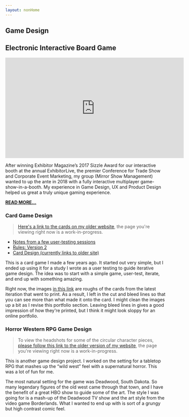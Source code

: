 ```yaml
---
layout: nonHome
---
```


## Game Design

## Electronic Interactive Board Game

<iframe width="560" height="315" src="https://www.youtube.com/embed/6Si2fIms97g" frameborder="0" allowfullscreen></iframe>

After winning Exhibitor Magazine’s 2017 Sizzle Award for our interactive booth at the annual ExhibitorLive, the premier Conference for Trade Show and Corporate Event Marketing, my group (Mirror Show Management) wanted to up the ante in 2018 with a fully interactive multiplayer game-show-in-a-booth. My experience in Game Design, UX  and Product Design helped us great a truly unique gaming experience.

**[READ MORE...](MaxImpact)**

### Card Game Design

>[Here's a link to the cards on my older website](http://www.davidsutton.net/portfolio/dodgeball-title/), the page you're viewing right now is a work-in-progress.

- [Notes from a few user-testing sessions](playtestNotes)
- [Rules: Version 2](rules)
- [Card Design (currently links to older site)](http://www.davidsutton.net/portfolio/dodgeball-title/)

This is a card game I made a few years ago. It started out very simple, but I ended up using it for a study I wrote as a user testing to guide iterative game design. The idea was to start with a simple game, user-test, iterate, and end up with something amazing.

Right now, the images [in this link](](http://www.davidsutton.net/portfolio/dodgeball-title/)) are roughs of the cards from the latest iteration that went to print. As a result, I left in the cut and bleed lines so that you can see more than what made it onto the card. I might clean the images up a bit as I revise this portfolio section. Leaving bleed lines in gives a good impression of how they're printed, but I think it might look sloppy for an online portfolio.

### Horror Western RPG Game Design

>To view the headshots for some of the circular character pieces, [please follow this link to the older version of my website](http://www.davidsutton.net/portfolio/horror-western/), the page you're viewing right now is a work-in-progress.

This is another game design project. I worked on the setting for a tabletop RPG that mashes up the “wild west” feel with a supernatural horror. This was a lot of fun for me.

The most natural setting for the game was Deadwood, South Dakota. So many legendary figures of the old west came through that town, and I have the benefit of a great HBO show to guide some of the art. The style I was going for is a mash-up of the Deadwood TV show and the art style from the video game Borderlands. What I wanted to end up with is sort of a grungy but high contrast comic feel.
